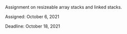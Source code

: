 Assignment on resizeable array stacks and linked stacks.

Assigned: October 6, 2021

Deadline: October 18, 2021
